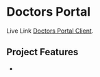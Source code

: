# Doctors Portal

Live Link [Doctors Portal Client](https://github.com/aktarulrahul/).

## Project Features

-

